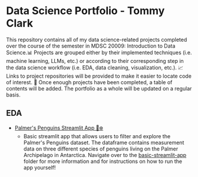 # Data Science Portfolio - Tommy Clark

This repository contains all of my data science-related projects completed over the course of the semester in MDSC 20009: Introduction to Data Science.📊 Projects are grouped either by their implemented techniques (i.e. machine learning, LLMs, etc.) or according to their corresponding step in the data science workflow (i.e. EDA, data cleaning, visualization, etc.). 📈 Links to project repositories will be provided to make it easier to locate code of interest. 🔗 Once enough projects have been completed, a table of contents will be added. The portfolio as a whole will be updated on a regular basis.

## EDA
- [Palmer's Penguins Streamlit App 🐧❄️](https://github.com/t-clark04/Clark-Data-Science-Portfolio/tree/main/basic-streamlit-app)
  - Basic streamlit app that allows users to filter and explore the Palmer's Penguins dataset. The dataframe contains measurement data on three different species of penguins living on the Palmer Archipelago in Antarctica. Navigate over to the [basic-streamlit-app](https://github.com/t-clark04/Clark-Data-Science-Portfolio/tree/main/basic-streamlit-app) folder for more information and for instructions on how to run the app yourself! 
